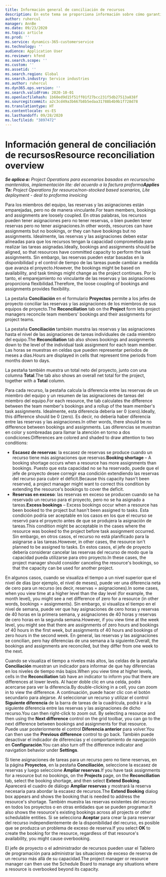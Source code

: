 ```yaml
---
title: Información general de conciliación de recursos
description: En este tema se proporciona información sobre cómo garantizar que se alinean las reservas de recursos y las asignaciones a proyectos.
author: ruhercul
manager: AnnBe
ms.date: 09/23/2020
ms.topic: article
ms.prod: ''
ms.service: dynamics-365-customerservice
ms.technology: ''
audience: Application User
ms.reviewer: kfend
ms.search.scope: ''
ms.custom: ''
ms.assetid: ''
ms.search.region: Global
ms.search.industry: Service industries
ms.author: ruhercul
ms.dyn365.ops.version: ''
ms.search.validFrom: 2020-10-01
ms.openlocfilehash: 1b60ed9d15f51ff01f27bcc231f5db27513a838f
ms.sourcegitcommit: a2c3cd49a3b667b8b5edaa31788b4b9b1f728d78
ms.translationtype: HT
ms.contentlocale: es-ES
ms.lasthandoff: 09/28/2020
ms.locfileid: "3897472"
---
```

# <a name="resource-reconciliation-overview"></a><span data-ttu-id="c380a-103">Información general de conciliación de recursos</span><span class="sxs-lookup"><span data-stu-id="c380a-103">Resource reconciliation overview</span></span>

<span data-ttu-id="c380a-104">_**Se aplica a:** Project Operations para escenarios basados en recursos/no mantenidos, implementación lite: del acuerdo a la factura proforma_</span><span class="sxs-lookup"><span data-stu-id="c380a-104">_**Applies To:** Project Operations for resource/non-stocked based scenarios, Lite deployment - deal to proforma invoicing_</span></span>

<span data-ttu-id="c380a-105">Para los miembros del equipo, las reservas y las asignaciones están emparejadas, pero no de manera vinculante.</span><span class="sxs-lookup"><span data-stu-id="c380a-105">For team members, bookings and assignments are loosely coupled.</span></span> <span data-ttu-id="c380a-106">En otras palabras, los recursos pueden tener asignaciones pero no tener reservas, o bien pueden tener reservas pero no tener asignaciones.</span><span class="sxs-lookup"><span data-stu-id="c380a-106">In other words, resources can have assignments but no bookings, or they can have bookings but no assignments.</span></span> <span data-ttu-id="c380a-107">Idealmente, las reservas y las asignaciones deben estar alineadas para que los recursos tengan la capacidad comprometida para realizar las tareas asignadas.</span><span class="sxs-lookup"><span data-stu-id="c380a-107">Ideally, bookings and assignments should be aligned, so that resources have committed capacity to perform the task assignments.</span></span> <span data-ttu-id="c380a-108">Sin embargo, las reservas pueden estar basadas en la disponibilidad y el control de tiempo de las tareas puede cambiar a medida que avanza el proyecto.</span><span class="sxs-lookup"><span data-stu-id="c380a-108">However, the bookings might be based on availability, and task timings might change as the project continues.</span></span> <span data-ttu-id="c380a-109">Por lo tanto, el emparejamiento no vinculante de las reservas y las asignaciones proporciona flexibilidad.</span><span class="sxs-lookup"><span data-stu-id="c380a-109">Therefore, the loose coupling of bookings and assignments provides flexibility.</span></span>

<span data-ttu-id="c380a-110">La pestaña **Conciliación** en el formulario **Proyectos** permite a los jefes de proyecto conciliar las reservas y las asignaciones de los miembros de sus equipos de proyecto.</span><span class="sxs-lookup"><span data-stu-id="c380a-110">The **Reconciliation** tab on the **Project** form lets project managers reconcile team members' bookings and their assignments for project teams.</span></span>

<span data-ttu-id="c380a-111">La pestaña **Conciliación** también muestra las reservas y las asignaciones hasta el nivel de las asignaciones de tareas individuales de cada miembro del equipo.</span><span class="sxs-lookup"><span data-stu-id="c380a-111">The **Reconciliation** tab also shows bookings and assignments down to the level of the individual task assignment for each team member.</span></span> <span data-ttu-id="c380a-112">Las horas se muestras en celdas que pueden representar períodos de meses a días.</span><span class="sxs-lookup"><span data-stu-id="c380a-112">Hours are displayed in cells that represent time periods from months down to days.</span></span>

<span data-ttu-id="c380a-113">La pestaña también muestra un total neto del proyecto, junto con una columna **Total**.</span><span class="sxs-lookup"><span data-stu-id="c380a-113">The tab also shows an overall net total for the project, together with a **Total** column.</span></span>

<span data-ttu-id="c380a-114">Para cada recurso, la pestaña calcula la diferencia entre las reservas de un miembro del equipo y un resumen de las asignaciones de tareas del miembro del equipo.</span><span class="sxs-lookup"><span data-stu-id="c380a-114">For each resource, the tab calculates the difference between the team member's bookings and a rollup of the team member's task assignments.</span></span> <span data-ttu-id="c380a-115">Idealmente, esta diferencia debería ser 0 (cero).</span><span class="sxs-lookup"><span data-stu-id="c380a-115">Ideally, this difference should be 0 (zero).</span></span> <span data-ttu-id="c380a-116">Es decir, no debería haber diferencia entre las reservas y las asignaciones.</span><span class="sxs-lookup"><span data-stu-id="c380a-116">In other words, there should be no difference between bookings and assignments.</span></span> <span data-ttu-id="c380a-117">Las diferencias se muestran en color y sombreadas para llamar la atención en torno a dos condiciones:</span><span class="sxs-lookup"><span data-stu-id="c380a-117">Differences are colored and shaded to draw attention to two conditions:</span></span>

- <span data-ttu-id="c380a-118">**Escasez de reservas**: la escasez de reservas se produce cuando un recurso tiene más asignaciones que reservas.</span><span class="sxs-lookup"><span data-stu-id="c380a-118">**Booking shortage** – A booking shortage occurs when a resource has more assignments than bookings.</span></span> <span data-ttu-id="c380a-119">Puesto que esta capacidad no se ha reservado, puede que el jefe de proyecto desee corregir esa condición extendiendo las reservas del recurso para cubrir el déficit.</span><span class="sxs-lookup"><span data-stu-id="c380a-119">Because this capacity hasn't been reserved, a project manager might want to correct this condition by extending the resource's bookings to cover the deficit.</span></span>
- <span data-ttu-id="c380a-120">**Reservas en exceso**: las reservas en exceso se producen cuando se ha reservado un recurso para el proyecto, pero no se ha asignado a tareas.</span><span class="sxs-lookup"><span data-stu-id="c380a-120">**Excess bookings** – Excess bookings occur when a resource has been booked to the project but hasn't been assigned to tasks.</span></span> <span data-ttu-id="c380a-121">Esta condición podría ser aceptable en los casos en los que el recurso se reservó para el proyecto antes de que se produjera la asignación de tareas.</span><span class="sxs-lookup"><span data-stu-id="c380a-121">This condition might be acceptable in the cases where the resource was booked to the project before task assignment occurred.</span></span> <span data-ttu-id="c380a-122">Sin embargo, en otros casos, el recurso no está planificado para la asignarse a las tareas.</span><span class="sxs-lookup"><span data-stu-id="c380a-122">However, in other cases, the resource isn't planned to be assigned to tasks.</span></span> <span data-ttu-id="c380a-123">En estos casos, el jefe de proyecto debería considerar cancelar las reservas del recurso de modo que la capacidad pueda utilizarse para otro proyecto.</span><span class="sxs-lookup"><span data-stu-id="c380a-123">In these cases, the project manager should consider canceling the resource's bookings, so that the capacity can be used for another project.</span></span>

<span data-ttu-id="c380a-124">En algunos casos, cuando se visualiza el tiempo a un nivel superior que el nivel de días (por ejemplo, el nivel de meses), puede ver una diferencia neta de cero para un recurso (es decir, reservas = asignaciones).</span><span class="sxs-lookup"><span data-stu-id="c380a-124">In some cases, when you view time at a higher level than the day level (for example, the month level), you might see a net difference of zero for a resource (in other words, bookings = assignments).</span></span> <span data-ttu-id="c380a-125">Sin embargo, si visualiza el tiempo en el nivel de semana, puede ver que hay asignaciones de cero horas y reservas de 40 horas en la primera semana, y asignaciones de 40 horas y reservas de cero horas en la segunda semana.</span><span class="sxs-lookup"><span data-stu-id="c380a-125">However, if you view time at the week level, you might see that there are assignments of zero hours and bookings of 40 hours in the first week, but assignments of 40 hours and bookings of zero hours in the second week.</span></span> <span data-ttu-id="c380a-126">En general, las reservas y las asignaciones se concilian, pero hay diferencias de una semana a la siguiente.</span><span class="sxs-lookup"><span data-stu-id="c380a-126">Overall, the bookings and assignments are reconciled, but they differ from one week to the next.</span></span>

<span data-ttu-id="c380a-127">Cuando se visualiza el tiempo a niveles más altos, las celdas de la pestaña **Conciliación** muestran un indicador para informar de que hay diferencias en los niveles de tiempo más bajos.</span><span class="sxs-lookup"><span data-stu-id="c380a-127">When you view time at higher levels, cells in the **Reconciliation** tab have an indicator to inform you that there are differences at lower levels.</span></span> <span data-ttu-id="c380a-128">Al hacer doble clic en una celda, podrá acercarse para ver la diferencia.</span><span class="sxs-lookup"><span data-stu-id="c380a-128">By double-clicking in a cell, you can zoom in to view the difference.</span></span> <span data-ttu-id="c380a-129">A continuación, puede hacer clic con el botón secundario para alejarse. Al seleccionar un recurso y utilizar el control **Siguiente diferencia** de la barra de tareas de la cuadrícula, podrá ir a la siguiente diferencia entre las reservas y las asignaciones de dicho recurso.</span><span class="sxs-lookup"><span data-stu-id="c380a-129">You can then right-click to zoom out. By selecting a resource and then using the **Next difference** control on the grid toolbar, you can go to the next difference between bookings and assignments for that resource.</span></span> <span data-ttu-id="c380a-130">Puede usar posteriormente el control **Diferencia anterior** para volver.</span><span class="sxs-lookup"><span data-stu-id="c380a-130">You can then use the **Previous difference** control to go back.</span></span> <span data-ttu-id="c380a-131">También puede desactivar el indicador de diferencias y el comportamiento de navegación en **Configuración**.</span><span class="sxs-lookup"><span data-stu-id="c380a-131">You can also turn off the difference indicator and navigation behavior under **Settings**.</span></span>


<span data-ttu-id="c380a-132">Si tiene asignaciones de tareas para un recurso pero no tiene reservas, en la página **Proyectos**, en la pestaña **Conciliación**, seleccione la escasez de reservas y luego seleccione **Ampliar reservas**.</span><span class="sxs-lookup"><span data-stu-id="c380a-132">If you have task assignments for a resource but no bookings, on the **Projects** page, on the **Reconciliation** tab, select the booking shortage, and then select **Extend Booking**.</span></span> <span data-ttu-id="c380a-133">Aparecerá el cuadro de diálogo **Ampliar reservas** y mostrará la reserva necesaria para abordar la escasez de recursos.</span><span class="sxs-lookup"><span data-stu-id="c380a-133">The **Extend Booking** dialog box appears and shows the booking that is needed to address the resource's shortage.</span></span> <span data-ttu-id="c380a-134">También muestra las reservas existentes del recurso en todos los proyectos o en otras entidades que se pueden programar.</span><span class="sxs-lookup"><span data-stu-id="c380a-134">It also shows the resource's existing bookings across all projects or other schedulable entities.</span></span> <span data-ttu-id="c380a-135">Si se selecciona **Aceptar** para crear la para reservar del recurso independientemente de la disponibilidad del recurso, es posible que se produzca un problema de exceso de reserva.</span><span class="sxs-lookup"><span data-stu-id="c380a-135">If you select **OK** to create the booking for the resource, regardless of that resource's availability, you might cause overbooking.</span></span>

<span data-ttu-id="c380a-136">El jefe de proyecto o el administrador de recursos pueden usar el Tablero de programación para administrar las situaciones de exceso de reserva de un recurso más allá de su capacidad.</span><span class="sxs-lookup"><span data-stu-id="c380a-136">The project manager or resource manager can then use the Schedule Board to manage any situations where a resource is overbooked beyond its capacity.</span></span>

